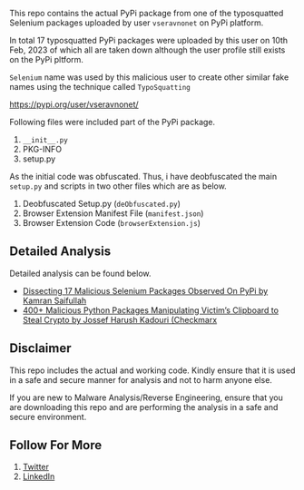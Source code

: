
This repo contains the actual PyPi package from one of the typosquatted Selenium packages uploaded by user `vseravnonet` on PyPi platform.

In total 17 typosquatted PyPi packages were uploaded by this user on 10th Feb, 2023 of which all are taken down although the user profile still exists on the PyPi pltform.

`Selenium` name was used by this malicious user to create other similar fake names using the technique called `TypoSquatting`

https://pypi.org/user/vseravnonet/

Following files were included part of the PyPi package. 

1. `__init__.py`
2. PKG-INFO
3. setup.py

As the initial code was obfuscated. Thus, i have deobfuscated the main `setup.py` and scripts in two other files which are as below. 

1. Deobfuscated Setup.py (`deObfuscated.py`)
2. Browser Extension Manifest File (`manifest.json`)
3. Browser Extension Code (`browserExtension.js`)

## Detailed Analysis

Detailed analysis can be found below.

- [Dissecting 17 Malicious Selenium Packages Observed On PyPi by Kamran Saifullah](https://www.linkedin.com/pulse/dissecting-17-malicious-selenium-packages-observed-pypi-saifullah/)
- [400+ Malicious Python Packages Manipulating Victim’s Clipboard to Steal Crypto by Jossef Harush Kadouri (Checkmarx](https://medium.com/checkmarx-security/17-malicious-python-packages-targeting-selenium-users-to-steal-crypto-8d24628ec656)

## Disclaimer

This repo includes the actual and working code. Kindly ensure that it is used in a safe and secure manner for analysis and not to harm anyone else. 

If you are new to Malware Analysis/Reverse Engineering, ensure that you are downloading this repo and are performing the analysis in a safe and secure environment. 

## Follow For More

1. [Twitter](https://twitter.com/deFr0ggy)
2. [LinkedIn](https://linkedin.com/in/KamranSaifullah)
